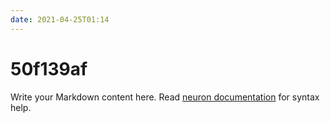 ```yaml
---
date: 2021-04-25T01:14
---
```


# 50f139af

Write your Markdown content here. Read [neuron documentation](https://neuron.zettel.page/2011404.html) for syntax help.

